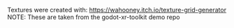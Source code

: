 Textures were created with: https://wahooney.itch.io/texture-grid-generator
NOTE: These are taken from the godot-xr-toolkit demo repo
